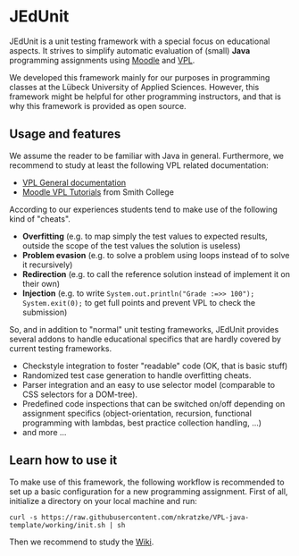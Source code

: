 # JEdUnit

JEdUnit is a unit testing framework with a special focus on educational aspects. It strives to simplify automatic evaluation of (small) __Java__ programming assignments using [Moodle](https://moodle.org/) and [VPL](http://vpl.dis.ulpgc.es/).

We developed this framework mainly for our purposes in programming classes at the Lübeck University of Applied Sciences. However, this framework might be helpful for other programming instructors, and that is why this framework is provided as open source.

## Usage and features

We assume the reader to be familiar with Java in general.
Furthermore, we recommend to study at least the following VPL related documentation:

- [VPL General documentation](http://vpl.dis.ulpgc.es/index.php/support)
- [Moodle VPL Tutorials](http://www.science.smith.edu/dftwiki/index.php/Moodle_VPL_Tutorials) from Smith College

According to our experiences students tend to make use of the following kind of "cheats".

- __Overfitting__ (e.g. to map simply the test values to expected results, outside the scope of the test values the solution is useless)
- __Problem evasion__ (e.g. to solve a problem using loops instead of to solve it recursively)
- __Redirection__ (e.g. to call the reference solution instead of implement it on their own)
- __Injection__ (e.g. to write `System.out.println("Grade :=>> 100"); System.exit(0);` to get full points and prevent VPL to check the submission)

So, and in addition to "normal" unit testing frameworks, JEdUnit provides several addons to handle
educational specifics that are hardly covered by current testing frameworks.

- Checkstyle integration to foster "readable" code (OK, that is basic stuff)
- Randomized test case generation to handle overfitting cheats.
- Parser integration and an easy to use selector model (comparable to CSS selectors for a DOM-tree).
- Predefined code inspections that can be switched on/off depending on assignment specifics (object-orientation, recursion, functional programming with lambdas, best practice collection handling, ...)
- and more ...

## Learn how to use it

To make use of this framework, the following workflow is recommended to set up a basic configuration for a new programming assignment.
First of all, initialize a directory on your local machine and run:

```
curl -s https://raw.githubusercontent.com/nkratzke/VPL-java-template/working/init.sh | sh
```

Then we recommend to study the [Wiki](../../wiki).
